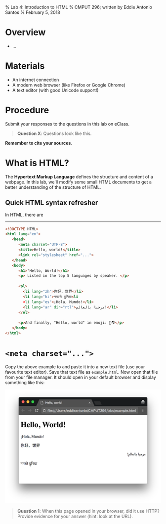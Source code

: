 % Lab 4: Introduction to HTML
% CMPUT 296; written by Eddie Antonio Santos
% February 5, 2018

Overview
========

 - ...

Materials
=========

 - An internet connection
 - A modern web browser (like Firefox or  Google Chrome)
 - A text editor (with good Unicode support!)


Procedure
=========

Submit your responses to the questions in this lab on eClass.

> **Question X**: Questions look like this.

**Remember to cite your sources**.

# What is HTML?

The **Hypertext Markup Language** defines the structure and content of
a webpage. In this lab, we'll modify some small HTML documents
to get a better understanding of the structure of HTML.

Quick HTML syntax refresher
---------------------------

In HTML, there are

<!-- what part does modifying <title> affect? -->
<!-- what part does modifying <h1> affect? -->

---

```html
<!DOCTYPE HTML>
<html lang="en">
   <head>
      <meta charset="UTF-8">
      <title>Hello, world!</title>
      <link rel="stylesheet" href="...">
   </head>
   <body>
      <h1>"Hello, World!</h1>
      <p> Listed in the top 5 languages by speaker. </p>

      <ol>
        <li lang="zh">你好，世界</li>
        <li lang="hi">नमस्ते दुनिया<li
        <li lang="es">¡Hola, Mundo!</li>
        <li lang="ar" dir="rtl">مرحبا بالعالم!</li>
      </ol>

      <p>And finally, "Hello, world" in emoji: 👋🌎</p>
   </body>
</html>
```

<!-- give mini syntax lessons -->

<!-- how many children of the <body> tag? -->

<!-- attributes and ids:

 1. take earlier lorem ipsum page and download it.
 2. add ids to it to make it scroll.
 3. copy the lines changed as the answer

-->

# `<meta charset="...">`

<!--
Assume they already know attributes by here.

-->

Copy the above example to and paste it into a new text file (use your
favourite text editor). Save that text file as `example.html`. Now open
that file from your file manager. It should open in your default
browser and display something like this:

<!-- screenshot of intended rendering: -->

<!-- download link for this page. -->

![The rendered page in my browser](lab-4/example.html.png)

> **Question 1**: When this page opened in your browser, did it use
> HTTP? Provide evidence for your answer (hint: look at the URL).

<!--
 Encodings list:
  - US-ASCII
  - GB-18030
  - GB-2312
  - ISO-8859-1
  - CP1250
  - KOI cyrillic encoding
  - Shift-JIS
-->

<!-- render without meta charset line -->
<!-- render trying different encodings -->
<!-- why is UTF-8 the only possible encoding for the characters on this
     page? this questino will be difficult to word...

     Say I'm saving this file, and the text editor is asking me what
     character encoding to use. Why is UTF-8 the only possible 8-bit
     encoding to use?
     -->

<!-- Question involving messing around with meta tags -->

<!-- Question involving <title> tag: stuff in body is the content in the
     viewport. -->

<!-- Question involving changing CSS styles -->

<!-- Question involving creating an <a href="..."> -->

<!-- Question involving creating an <img src="..." alt="..."> -->

<!-- QUESTION INVOLVING FILE ENCODINGS! -->

<!-- teach them importance of escape chars: &lt; &gt; &amp; -->

<!-- teach them what an HTML comment is! -->

<!-- teach them to inspect with the dev tools -->

<!-- eventually get them to produce this: -->

<!-- use this as inspiration:
   http://ladieslearningcode.github.io/llc-html-css-one-page/slides.html#slide7
   http://ladieslearningcode.github.io/llc-html-css-one-page/slides.html#slide22
-->
